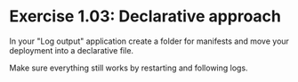 # Exercise 1.03: Declarative approach
In your "Log output" application create a folder for manifests and move your deployment into a declarative file.

Make sure everything still works by restarting and following logs.